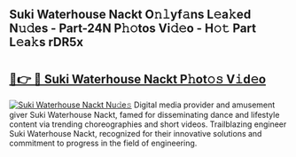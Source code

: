 ## Suki Waterhouse Nackt O𝚗𝚕yf𝚊ns L𝚎a𝚔ed N𝚞𝚍es - Part-24N P𝚑𝚘tos Vi𝚍𝚎o - H𝚘𝚝 Part L𝚎a𝚔s rDR5x

# <h2><a href="http://kfdi7p.oniu.top/?m=Suki+Waterhouse+Nackt">🔗👉 🔴 Suki Waterhouse Nackt P𝚑ot𝚘𝚜 V𝚒d𝚎o</a></h2>

[![Suki Waterhouse Nackt Nu𝚍e𝚜](https://i.imgur.com/0qMVB7G.gif)](http://kfdi7p.oniu.top/?m=Suki+Waterhouse+Nackt)
Digital media provider and amusement giver Suki Waterhouse Nackt, famed for disseminating dance and lifestyle content via trending choreographies and short videos. Trailblazing engineer Suki Waterhouse Nackt, recognized for their innovative solutions and commitment to progress in the field of engineering.  
